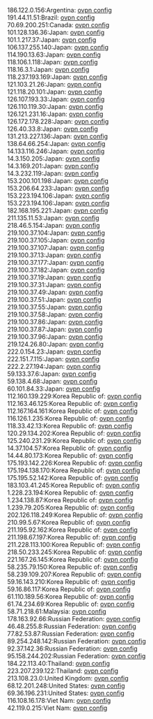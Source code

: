 186.122.0.156:Argentina: [ovpn config](vpn/186_122_0_156.ovpn)  
191.44.11.51:Brazil: [ovpn config](vpn/191_44_11_51.ovpn)  
70.69.200.251:Canada: [ovpn config](vpn/70_69_200_251.ovpn)  
101.128.136.36:Japan: [ovpn config](vpn/101_128_136_36.ovpn)  
101.1.217.37:Japan: [ovpn config](vpn/101_1_217_37.ovpn)  
106.137.255.140:Japan: [ovpn config](vpn/106_137_255_140.ovpn)  
114.190.13.63:Japan: [ovpn config](vpn/114_190_13_63.ovpn)  
118.106.1.118:Japan: [ovpn config](vpn/118_106_1_118.ovpn)  
118.16.3.1:Japan: [ovpn config](vpn/118_16_3_1.ovpn)  
118.237.193.169:Japan: [ovpn config](vpn/118_237_193_169.ovpn)  
121.103.21.26:Japan: [ovpn config](vpn/121_103_21_26.ovpn)  
121.118.20.101:Japan: [ovpn config](vpn/121_118_20_101.ovpn)  
126.107.193.33:Japan: [ovpn config](vpn/126_107_193_33.ovpn)  
126.110.119.30:Japan: [ovpn config](vpn/126_110_119_30.ovpn)  
126.121.231.16:Japan: [ovpn config](vpn/126_121_231_16.ovpn)  
126.172.178.228:Japan: [ovpn config](vpn/126_172_178_228.ovpn)  
126.40.33.8:Japan: [ovpn config](vpn/126_40_33_8.ovpn)  
131.213.227.136:Japan: [ovpn config](vpn/131_213_227_136.ovpn)  
138.64.66.254:Japan: [ovpn config](vpn/138_64_66_254.ovpn)  
14.133.116.246:Japan: [ovpn config](vpn/14_133_116_246.ovpn)  
14.3.150.205:Japan: [ovpn config](vpn/14_3_150_205.ovpn)  
14.3.169.201:Japan: [ovpn config](vpn/14_3_169_201.ovpn)  
14.3.232.119:Japan: [ovpn config](vpn/14_3_232_119.ovpn)  
153.200.101.198:Japan: [ovpn config](vpn/153_200_101_198.ovpn)  
153.206.64.233:Japan: [ovpn config](vpn/153_206_64_233.ovpn)  
153.223.194.106:Japan: [ovpn config](vpn/153_223_194_106.ovpn)  
153.223.194.106:Japan: [ovpn config](vpn/153_223_194_106.ovpn)  
182.168.195.221:Japan: [ovpn config](vpn/182_168_195_221.ovpn)  
211.135.11.53:Japan: [ovpn config](vpn/211_135_11_53.ovpn)  
218.46.5.154:Japan: [ovpn config](vpn/218_46_5_154.ovpn)  
219.100.37.104:Japan: [ovpn config](vpn/219_100_37_104.ovpn)  
219.100.37.105:Japan: [ovpn config](vpn/219_100_37_105.ovpn)  
219.100.37.107:Japan: [ovpn config](vpn/219_100_37_107.ovpn)  
219.100.37.13:Japan: [ovpn config](vpn/219_100_37_13.ovpn)  
219.100.37.177:Japan: [ovpn config](vpn/219_100_37_177.ovpn)  
219.100.37.182:Japan: [ovpn config](vpn/219_100_37_182.ovpn)  
219.100.37.19:Japan: [ovpn config](vpn/219_100_37_19.ovpn)  
219.100.37.31:Japan: [ovpn config](vpn/219_100_37_31.ovpn)  
219.100.37.49:Japan: [ovpn config](vpn/219_100_37_49.ovpn)  
219.100.37.51:Japan: [ovpn config](vpn/219_100_37_51.ovpn)  
219.100.37.55:Japan: [ovpn config](vpn/219_100_37_55.ovpn)  
219.100.37.58:Japan: [ovpn config](vpn/219_100_37_58.ovpn)  
219.100.37.86:Japan: [ovpn config](vpn/219_100_37_86.ovpn)  
219.100.37.87:Japan: [ovpn config](vpn/219_100_37_87.ovpn)  
219.100.37.96:Japan: [ovpn config](vpn/219_100_37_96.ovpn)  
219.124.26.80:Japan: [ovpn config](vpn/219_124_26_80.ovpn)  
222.0.154.23:Japan: [ovpn config](vpn/222_0_154_23.ovpn)  
222.151.7.115:Japan: [ovpn config](vpn/222_151_7_115.ovpn)  
222.2.27.194:Japan: [ovpn config](vpn/222_2_27_194.ovpn)  
59.133.37.6:Japan: [ovpn config](vpn/59_133_37_6.ovpn)  
59.138.4.68:Japan: [ovpn config](vpn/59_138_4_68.ovpn)  
60.101.84.33:Japan: [ovpn config](vpn/60_101_84_33.ovpn)  
112.160.139.229:Korea Republic of: [ovpn config](vpn/112_160_139_229.ovpn)  
112.163.46.125:Korea Republic of: [ovpn config](vpn/112_163_46_125.ovpn)  
112.167.164.161:Korea Republic of: [ovpn config](vpn/112_167_164_161.ovpn)  
116.126.1.235:Korea Republic of: [ovpn config](vpn/116_126_1_235.ovpn)  
118.33.42.13:Korea Republic of: [ovpn config](vpn/118_33_42_13.ovpn)  
120.29.134.202:Korea Republic of: [ovpn config](vpn/120_29_134_202.ovpn)  
125.240.231.29:Korea Republic of: [ovpn config](vpn/125_240_231_29.ovpn)  
14.37.104.57:Korea Republic of: [ovpn config](vpn/14_37_104_57.ovpn)  
14.44.80.173:Korea Republic of: [ovpn config](vpn/14_44_80_173.ovpn)  
175.193.142.226:Korea Republic of: [ovpn config](vpn/175_193_142_226.ovpn)  
175.194.138.170:Korea Republic of: [ovpn config](vpn/175_194_138_170.ovpn)  
175.195.52.142:Korea Republic of: [ovpn config](vpn/175_195_52_142.ovpn)  
183.103.41.245:Korea Republic of: [ovpn config](vpn/183_103_41_245.ovpn)  
1.228.23.194:Korea Republic of: [ovpn config](vpn/1_228_23_194.ovpn)  
1.234.138.87:Korea Republic of: [ovpn config](vpn/1_234_138_87.ovpn)  
1.239.79.205:Korea Republic of: [ovpn config](vpn/1_239_79_205.ovpn)  
202.126.118.249:Korea Republic of: [ovpn config](vpn/202_126_118_249.ovpn)  
210.99.5.67:Korea Republic of: [ovpn config](vpn/210_99_5_67.ovpn)  
211.195.92.162:Korea Republic of: [ovpn config](vpn/211_195_92_162.ovpn)  
211.198.67.197:Korea Republic of: [ovpn config](vpn/211_198_67_197.ovpn)  
211.228.113.100:Korea Republic of: [ovpn config](vpn/211_228_113_100.ovpn)  
218.50.233.245:Korea Republic of: [ovpn config](vpn/218_50_233_245.ovpn)  
221.167.26.145:Korea Republic of: [ovpn config](vpn/221_167_26_145.ovpn)  
58.235.79.150:Korea Republic of: [ovpn config](vpn/58_235_79_150.ovpn)  
58.239.109.207:Korea Republic of: [ovpn config](vpn/58_239_109_207.ovpn)  
59.16.143.210:Korea Republic of: [ovpn config](vpn/59_16_143_210.ovpn)  
59.16.86.117:Korea Republic of: [ovpn config](vpn/59_16_86_117.ovpn)  
61.110.189.56:Korea Republic of: [ovpn config](vpn/61_110_189_56.ovpn)  
61.74.234.69:Korea Republic of: [ovpn config](vpn/61_74_234_69.ovpn)  
58.71.218.61:Malaysia: [ovpn config](vpn/58_71_218_61.ovpn)  
178.163.92.66:Russian Federation: [ovpn config](vpn/178_163_92_66.ovpn)  
46.48.255.8:Russian Federation: [ovpn config](vpn/46_48_255_8.ovpn)  
77.82.53.87:Russian Federation: [ovpn config](vpn/77_82_53_87.ovpn)  
89.254.248.142:Russian Federation: [ovpn config](vpn/89_254_248_142.ovpn)  
92.37.142.36:Russian Federation: [ovpn config](vpn/92_37_142_36.ovpn)  
95.158.244.202:Russian Federation: [ovpn config](vpn/95_158_244_202.ovpn)  
184.22.113.40:Thailand: [ovpn config](vpn/184_22_113_40.ovpn)  
223.207.239.122:Thailand: [ovpn config](vpn/223_207_239_122.ovpn)  
213.108.23.0:United Kingdom: [ovpn config](vpn/213_108_23_0.ovpn)  
68.12.201.248:United States: [ovpn config](vpn/68_12_201_248.ovpn)  
69.36.196.231:United States: [ovpn config](vpn/69_36_196_231.ovpn)  
116.108.16.178:Viet Nam: [ovpn config](vpn/116_108_16_178.ovpn)  
42.119.0.215:Viet Nam: [ovpn config](vpn/42_119_0_215.ovpn)  
